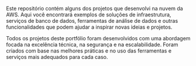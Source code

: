 Este repositório contém alguns dos projetos que desenvolvi na nuvem da AWS. Aqui você encontrará exemplos de soluções de infraestrutura, serviços de banco de dados, ferramentas de análise de dados e outras funcionalidades que podem ajudar a inspirar novas ideias e projetos.

Todos os projetos deste portfólio foram desenvolvidos com uma abordagem focada na excelência técnica, na segurança e na escalabilidade. 
Foram criados com base nas melhores práticas e no uso das ferramentas e serviços mais adequados para cada caso.
